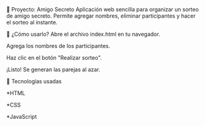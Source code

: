 🎁 Proyecto: Amigo Secreto
Aplicación web sencilla para organizar un sorteo de amigo secreto. Permite agregar nombres, eliminar participantes y hacer el sorteo al instante.

🚀 ¿Cómo usarlo?
Abre el archivo index.html en tu navegador.

Agrega los nombres de los participantes.

Haz clic en el botón "Realizar sorteo".

¡Listo! Se generan las parejas al azar.


🧰 Tecnologías usadas

*HTML

*CSS

*JavaScript 
